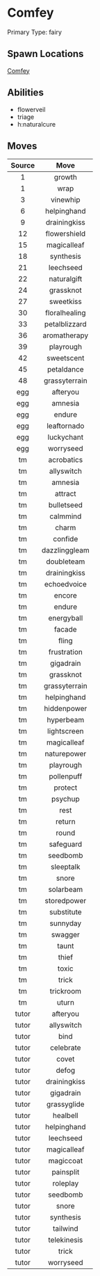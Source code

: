 # Comfey  
Primary Type: fairy  
  
## Spawn Locations  
[Comfey](/data/spawn_presets/comfey.md)  
  
## Abilities  
  * flowerveil
  * triage
  * h:naturalcure
  
  
## Moves  
  
| Source | Move |  
|:---:|:---:|  
| 1 | growth |  
| 1 | wrap |  
| 3 | vinewhip |  
| 6 | helpinghand |  
| 9 | drainingkiss |  
| 12 | flowershield |  
| 15 | magicalleaf |  
| 18 | synthesis |  
| 21 | leechseed |  
| 22 | naturalgift |  
| 24 | grassknot |  
| 27 | sweetkiss |  
| 30 | floralhealing |  
| 33 | petalblizzard |  
| 36 | aromatherapy |  
| 39 | playrough |  
| 42 | sweetscent |  
| 45 | petaldance |  
| 48 | grassyterrain |  
| egg | afteryou |  
| egg | amnesia |  
| egg | endure |  
| egg | leaftornado |  
| egg | luckychant |  
| egg | worryseed |  
| tm | acrobatics |  
| tm | allyswitch |  
| tm | amnesia |  
| tm | attract |  
| tm | bulletseed |  
| tm | calmmind |  
| tm | charm |  
| tm | confide |  
| tm | dazzlinggleam |  
| tm | doubleteam |  
| tm | drainingkiss |  
| tm | echoedvoice |  
| tm | encore |  
| tm | endure |  
| tm | energyball |  
| tm | facade |  
| tm | fling |  
| tm | frustration |  
| tm | gigadrain |  
| tm | grassknot |  
| tm | grassyterrain |  
| tm | helpinghand |  
| tm | hiddenpower |  
| tm | hyperbeam |  
| tm | lightscreen |  
| tm | magicalleaf |  
| tm | naturepower |  
| tm | playrough |  
| tm | pollenpuff |  
| tm | protect |  
| tm | psychup |  
| tm | rest |  
| tm | return |  
| tm | round |  
| tm | safeguard |  
| tm | seedbomb |  
| tm | sleeptalk |  
| tm | snore |  
| tm | solarbeam |  
| tm | storedpower |  
| tm | substitute |  
| tm | sunnyday |  
| tm | swagger |  
| tm | taunt |  
| tm | thief |  
| tm | toxic |  
| tm | trick |  
| tm | trickroom |  
| tm | uturn |  
| tutor | afteryou |  
| tutor | allyswitch |  
| tutor | bind |  
| tutor | celebrate |  
| tutor | covet |  
| tutor | defog |  
| tutor | drainingkiss |  
| tutor | gigadrain |  
| tutor | grassyglide |  
| tutor | healbell |  
| tutor | helpinghand |  
| tutor | leechseed |  
| tutor | magicalleaf |  
| tutor | magiccoat |  
| tutor | painsplit |  
| tutor | roleplay |  
| tutor | seedbomb |  
| tutor | snore |  
| tutor | synthesis |  
| tutor | tailwind |  
| tutor | telekinesis |  
| tutor | trick |  
| tutor | worryseed |  
  
